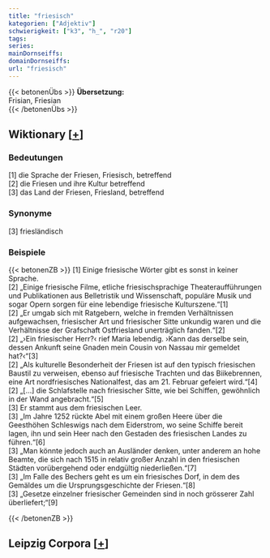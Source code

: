 ```yaml
---
title: "friesisch"
kategorien: ["Adjektiv"]
schwierigkeit: ["k3", "h_", "r20"]
tags:
series:
mainDornseiffs:
domainDornseiffs:
url: "friesisch"
---
```


{{< betonenÜbs >}}
**Übersetzung:**  
Frisian, Friesian  
{{< /betonenÜbs >}}

## Wiktionary [[+](https://de.wiktionary.org/wiki/friesisch)]

### Bedeutungen
[1] die Sprache der Friesen, Friesisch, betreffend  
[2] die Friesen und ihre Kultur betreffend  
[3] das Land der Friesen, Friesland, betreffend  

### Synonyme
[3] friesländisch  

### Beispiele
{{< betonenZB >}}
[1] Einige friesische Wörter gibt es sonst in keiner Sprache.  
[2] „Einige friesische Filme, etliche friesischsprachige Theateraufführungen und Publikationen aus Belletristik und Wissenschaft, populäre Musik und sogar Opern sorgen für eine lebendige friesische Kulturszene.“[1]  
[2] „Er umgab sich mit Ratgebern, welche in fremden Verhältnissen aufgewachsen, friesischer Art und friesischer Sitte unkundig waren und die Verhältnisse der Grafschaft Ostfriesland unerträglich fanden.“[2]  
[2] „›Ein friesischer Herr?‹ rief Maria lebendig. ›Kann das derselbe sein, dessen Ankunft seine Gnaden mein Cousin von Nassau mir gemeldet hat?‹“[3]  
[2] „Als kulturelle Besonderheit der Friesen ist auf den typisch friesischen Baustil zu verweisen, ebenso auf friesische Trachten und das Biikebrennen, eine Art nordfriesisches Nationalfest, das am 21. Februar gefeiert wird.“[4]  
[2] „[…] die Schlafstelle nach friesischer Sitte, wie bei Schiffen, gewöhnlich in der Wand angebracht.“[5]  
[3] Er stammt aus dem friesischen Leer.  
[3] „Im Jahre 1252 rückte Abel mit einem großen Heere über die Geesthöhen Schleswigs nach dem Eiderstrom, wo seine Schiffe bereit lagen, ihn und sein Heer nach den Gestaden des friesischen Landes zu führen.“[6]  
[3] „Man könnte jedoch auch an Ausländer denken, unter anderem an hohe Beamte, die sich nach 1515 in relativ großer Anzahl in den friesischen Städten vorübergehend oder endgültig niederließen.“[7]  
[3] „Im Falle des Bechers geht es um ein friesisches Dorf, in dem des Gemäldes um die Ursprungsgeschichte der Friesen.“[8]  
[3] „Gesetze einzelner friesischer Gemeinden sind in noch grösserer Zahl überliefert;“[9]  

{{< /betonenZB >}}

## Leipzig Corpora [[+](https://corpora.uni-leipzig.de/en/res?word=friesisch&corpusId=deu_newscrawl-public_2018)]

